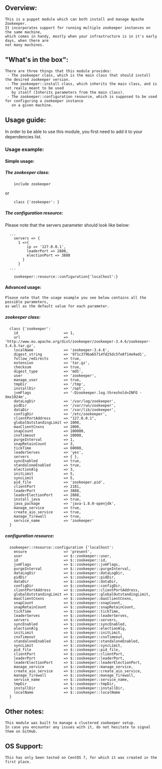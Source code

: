 ## Overview:
    This is a puppet module which can both install and manage Apache Zookeeper.
    It incorporates support for running multiple zookeeper instances on the same machine,
    which comes in handy, mostly when your infrastructure is in it's early days, when there are
    not many machines. 
 
## "What's in the box":
    There are three things that this module provides:
     - The zookeeper class, which is the main class that should install the desired zookeeper version.
     - The zookeeper::install class, which inherits the main class, and is not really meant to be used
       by itself (Inherits parameters from the main class).
     - The zookeeper::configuration resource, which is supposed to be used for configuring a zookeeper instance
       on a given machine.
       
## Usage guide:
In order to be able to use  this module, you first need to add it to your dependencies list.
### Usage example:
#### Simple usage:
##### The zookeeper class:
```puppet
    include zookeeper
```
or
```puppet
    class {'zookeeper': }
```
##### The configuration resource:
  Please note that the servers parameter should look like below:
```puppet
  ...
    servers => {
      1 =>{
          ip => '127.0.0.1',
          leaderPort => 2888,
          electionPort => 3888
        }
      }
  ...
```
```puppet
    zookeeper::resource::configuration{'localhost':}
```
#### Advanced usage:
    Please note that the usage example you see below contains all the possible parameters, 
    as well as the default value for each parameter.
##### zookeeper class:
```puppet
  class {'zookeeper':
    id                     => 1,
    url                    => 'http://www.eu.apache.org/dist/zookeeper/zookeeper-3.4.6/zookeeper-3.4.6.tar.gz',
    localName              => 'zookeeper-3.4.6',
    digest_string          => '971c379ba65714fd25dc5fe8f14e9ad1',
    follow_redirects       => true,
    extension              => 'tar.gz',
    checksum               => true,
    digest_type            => 'md5',
    user                   => 'zookeeper',
    manage_user            => true,
    tmpDir                 => '/tmp',
    installDir             => '/opt',
    jvmFlags               => '-Dzookeeper.log.threshold=INFO -Xmx1024m',
    dataLogDir             => '/var/log/zookeeper',
    pidDir                 => '/var/run/zookeeper',
    dataDir                => '/var/lib/zookeeper',
    configDir              => '/etc/zookeeper',
    clientPortAddress      => "127.0.0.1",
    globalOutstandingLimit => 1000,
    maxClientCnxns         => 2000,
    snapCount              => 100000,
    cnxTimeout             => 20000,
    purgeInterval          => 1,
    snapRetainCount        => 3,
    tickTime               => 60000,
    leaderServes           => 'yes',
    servers                => { },
    syncEnabled            => true,
    standaloneEnabled      => true,
    electionAlg            => 3,
    initLimit              => 5,
    syncLimit              => 5,
    pid_file               => 'zookeeper.pid',
    clientPort             => 2181,
    leaderPort             => 3888,
    leaderElectionPort     => 2888,
    install_java           => true,
    java_package           => 'java-1.8.0-openjdk',
    manage_service         => true,
    create_aio_service     => true,
    manage_firewall        => true,
    service_name           => 'zookeeper'
  }
```
##### configuration resource:
```puppet
  zookeeper::resource::configuration {'localhost':
    ensure                 => 'present',
    user                   => $::zookeeper::user,
    id                     => $::zookeeper::id,
    jvmFlags               => $::zookeeper::jvmFlags,
    purgeInterval          => $::zookeeper::purgeInterval,
    dataLogDir             => $::zookeeper::dataLogDir,
    pidDir                 => $::zookeeper::pidDir,
    dataDir                => $::zookeeper::dataDir,
    configDir              => $::zookeeper::configDir,
    clientPortAddress      => $::zookeeper::clientPortAddress,
    globalOutstandingLimit => $::zookeeper::globalOutstandingLimit,
    maxClientCnxns         => $::zookeeper::maxClientCnxns,
    snapCount              => $::zookeeper::snapCount,
    snapRetainCount        => $::zookeeper::snapRetainCount,
    tickTime               => $::zookeeper::tickTime,
    leaderServes           => $::zookeeper::leaderServes,
    servers                => $::zookeeper::servers,
    syncEnabled            => $::zookeeper::syncEnabled,
    electionAlg            => $::zookeeper::electionAlg,
    initLimit              => $::zookeeper::initLimit,
    cnxTimeout             => $::zookeeper::cnxTimeout,
    standaloneEnabled      => $::zookeeper::standaloneEnabled,
    syncLimit              => $::zookeeper::syncLimit,
    pid_file               => $::zookeeper::pid_file,
    clientPort             => $::zookeeper::clientPort,
    leaderPort             => $::zookeeper::leaderPort,
    leaderElectionPort     => $::zookeeper::leaderElectionPort,
    manage_service         => $::zookeeper::manage_service,
    create_aio_service     => $::zookeeper::create_aio_service,
    manage_firewall        => $::zookeeper::manage_firewall,
    service_name           => $::zookeeper::service_name,
    tmpDir                 => $::zookeeper::tmpDir,
    installDir             => $::zookeeper::installDir,
    localName              => $::zookeeper::localName
  }
```

## Other notes:
    This module was built to manage a clustered zookeeper setup. 
    In case you encounter any issues with it, do not hesitate to signal them on GitHub.
  
## OS Support:
    This has only been tested on CentOS 7, for which it was created in the first place.
    